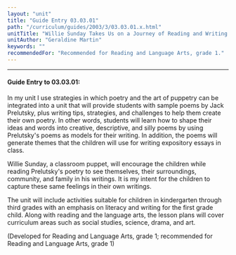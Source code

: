 ```yaml
---
layout: "unit"
title: "Guide Entry 03.03.01"
path: "/curriculum/guides/2003/3/03.03.01.x.html"
unitTitle: "Willie Sunday Takes Us on a Journey of Reading and Writing with Humorous Poems by Jack Prelutsky"
unitAuthor: "Geraldine Martin"
keywords: ""
recommendedFor: "Recommended for Reading and Language Arts, grade 1."
---
```

<body>
<hr/>
<h4>
Guide Entry to 03.03.01:
</h4>
<p>
In my unit I use strategies in which poetry and the art of puppetry can be integrated into a unit that will provide students with sample poems by Jack Prelutsky, plus writing tips, strategies, and challenges to help them create their own poetry.  In other words, students will learn how to shape their ideas and words into creative, descriptive, and silly poems by using Prelutsky's poems as models for their writing.  In addition, the poems will generate themes that the children will use for writing expository essays in class.
</p>
<p>
Willie Sunday, a classroom puppet, will encourage the children while reading Prelutsky's poetry to see themselves, their surroundings, community, and family in his writings.  It is my intent for the children to capture these same feelings in their own writings.
</p>
<p>
The unit will include activities suitable for children in kindergarten through third grades with an emphasis on literacy and writing for the first grade child.  Along with reading and the language arts, the lesson plans will cover curriculum areas such as social studies, science, drama, and art.
</p>
<p>
(Developed for Reading and Language Arts, grade 1; recommended for Reading and Language Arts, grade 1)
</p>
</body>
